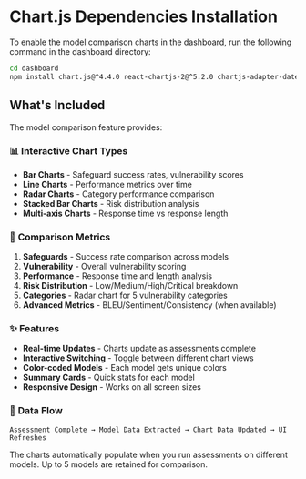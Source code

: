 # Chart.js Dependencies Installation

To enable the model comparison charts in the dashboard, run the following command in the dashboard directory:

```bash
cd dashboard
npm install chart.js@^4.4.0 react-chartjs-2@^5.2.0 chartjs-adapter-date-fns@^3.0.0 date-fns@^2.30.0
```

## What's Included

The model comparison feature provides:

### 📊 **Interactive Chart Types**
- **Bar Charts** - Safeguard success rates, vulnerability scores
- **Line Charts** - Performance metrics over time  
- **Radar Charts** - Category performance comparison
- **Stacked Bar Charts** - Risk distribution analysis
- **Multi-axis Charts** - Response time vs response length

### 🎯 **Comparison Metrics**
1. **Safeguards** - Success rate comparison across models
2. **Vulnerability** - Overall vulnerability scoring
3. **Performance** - Response time and length analysis
4. **Risk Distribution** - Low/Medium/High/Critical breakdown
5. **Categories** - Radar chart for 5 vulnerability categories
6. **Advanced Metrics** - BLEU/Sentiment/Consistency (when available)

### ✨ **Features**
- **Real-time Updates** - Charts update as assessments complete
- **Interactive Switching** - Toggle between different chart views
- **Color-coded Models** - Each model gets unique colors
- **Summary Cards** - Quick stats for each model
- **Responsive Design** - Works on all screen sizes

### 🔄 **Data Flow**
```
Assessment Complete → Model Data Extracted → Chart Data Updated → UI Refreshes
```

The charts automatically populate when you run assessments on different models. Up to 5 models are retained for comparison.